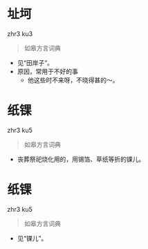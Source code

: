 # 址坷
zhr3 ku3
> 如皋方言词典
- 见“田岸子”。
- 原因，常用于不好的事
  - 他这些时不来呀，不晓得甚的～。

# 纸锞
zhr3 ku5
> 如皋方言词典
- 丧葬祭祀烧化用的，用锡箔、草纸等折的锞儿。

# 纸锞
zhr3 ku5
> 如皋方言词典
- 见“锞儿”。
